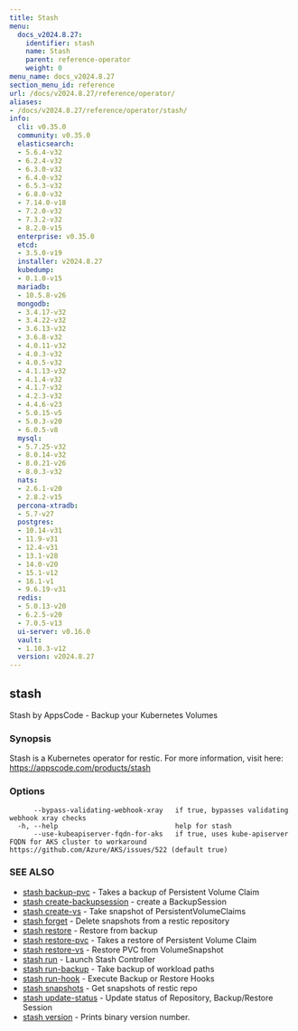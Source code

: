 ```yaml
---
title: Stash
menu:
  docs_v2024.8.27:
    identifier: stash
    name: Stash
    parent: reference-operator
    weight: 0
menu_name: docs_v2024.8.27
section_menu_id: reference
url: /docs/v2024.8.27/reference/operator/
aliases:
- /docs/v2024.8.27/reference/operator/stash/
info:
  cli: v0.35.0
  community: v0.35.0
  elasticsearch:
  - 5.6.4-v32
  - 6.2.4-v32
  - 6.3.0-v32
  - 6.4.0-v32
  - 6.5.3-v32
  - 6.8.0-v32
  - 7.14.0-v18
  - 7.2.0-v32
  - 7.3.2-v32
  - 8.2.0-v15
  enterprise: v0.35.0
  etcd:
  - 3.5.0-v19
  installer: v2024.8.27
  kubedump:
  - 0.1.0-v15
  mariadb:
  - 10.5.8-v26
  mongodb:
  - 3.4.17-v32
  - 3.4.22-v32
  - 3.6.13-v32
  - 3.6.8-v32
  - 4.0.11-v32
  - 4.0.3-v32
  - 4.0.5-v32
  - 4.1.13-v32
  - 4.1.4-v32
  - 4.1.7-v32
  - 4.2.3-v32
  - 4.4.6-v23
  - 5.0.15-v5
  - 5.0.3-v20
  - 6.0.5-v8
  mysql:
  - 5.7.25-v32
  - 8.0.14-v32
  - 8.0.21-v26
  - 8.0.3-v32
  nats:
  - 2.6.1-v20
  - 2.8.2-v15
  percona-xtradb:
  - 5.7-v27
  postgres:
  - 10.14-v31
  - 11.9-v31
  - 12.4-v31
  - 13.1-v28
  - 14.0-v20
  - 15.1-v12
  - 16.1-v1
  - 9.6.19-v31
  redis:
  - 5.0.13-v20
  - 6.2.5-v20
  - 7.0.5-v13
  ui-server: v0.16.0
  vault:
  - 1.10.3-v12
  version: v2024.8.27
---
```


## stash

Stash by AppsCode - Backup your Kubernetes Volumes

### Synopsis

Stash is a Kubernetes operator for restic. For more information, visit here: https://appscode.com/products/stash

### Options

```
      --bypass-validating-webhook-xray   if true, bypasses validating webhook xray checks
  -h, --help                             help for stash
      --use-kubeapiserver-fqdn-for-aks   if true, uses kube-apiserver FQDN for AKS cluster to workaround https://github.com/Azure/AKS/issues/522 (default true)
```

### SEE ALSO

* [stash backup-pvc](/docs/v2024.8.27/reference/operator/stash_backup-pvc)	 - Takes a backup of Persistent Volume Claim
* [stash create-backupsession](/docs/v2024.8.27/reference/operator/stash_create-backupsession)	 - create a BackupSession
* [stash create-vs](/docs/v2024.8.27/reference/operator/stash_create-vs)	 - Take snapshot of PersistentVolumeClaims
* [stash forget](/docs/v2024.8.27/reference/operator/stash_forget)	 - Delete snapshots from a restic repository
* [stash restore](/docs/v2024.8.27/reference/operator/stash_restore)	 - Restore from backup
* [stash restore-pvc](/docs/v2024.8.27/reference/operator/stash_restore-pvc)	 - Takes a restore of Persistent Volume Claim
* [stash restore-vs](/docs/v2024.8.27/reference/operator/stash_restore-vs)	 - Restore PVC from VolumeSnapshot
* [stash run](/docs/v2024.8.27/reference/operator/stash_run)	 - Launch Stash Controller
* [stash run-backup](/docs/v2024.8.27/reference/operator/stash_run-backup)	 - Take backup of workload paths
* [stash run-hook](/docs/v2024.8.27/reference/operator/stash_run-hook)	 - Execute Backup or Restore Hooks
* [stash snapshots](/docs/v2024.8.27/reference/operator/stash_snapshots)	 - Get snapshots of restic repo
* [stash update-status](/docs/v2024.8.27/reference/operator/stash_update-status)	 - Update status of Repository, Backup/Restore Session
* [stash version](/docs/v2024.8.27/reference/operator/stash_version)	 - Prints binary version number.


